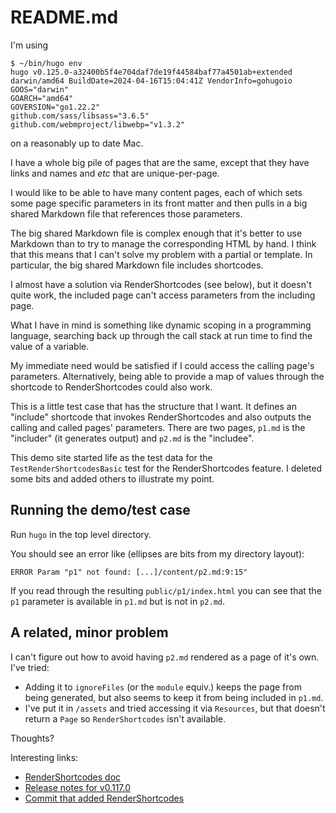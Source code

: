 # README.md

I'm using

```
$ ~/bin/hugo env
hugo v0.125.0-a32400b5f4e704daf7de19f44584baf77a4501ab+extended darwin/amd64 BuildDate=2024-04-16T15:04:41Z VendorInfo=gohugoio
GOOS="darwin"
GOARCH="amd64"
GOVERSION="go1.22.2"
github.com/sass/libsass="3.6.5"
github.com/webmproject/libwebp="v1.3.2"
```

on a reasonably up to date Mac.

I have a whole big pile of pages that are the same, except that they
have links and names and _etc_ that are unique-per-page.

I would like to be able to have many content pages, each of which sets
some page specific parameters in its front matter and then pulls in a
big shared Markdown file that references those parameters.

The big shared Markdown file is complex enough that it's better to use
Markdown than to try to manage the corresponding HTML by hand.  I
think that this means that I can't solve my problem with a partial or
template.  In particular, the big shared Markdown file includes
shortcodes.

I almost have a solution via RenderShortcodes (see below), but it
doesn't quite work, the included page can't access parameters from the
including page.

What I have in mind is something like dynamic scoping in a programming
language, searching back up through the call stack at run time to find
the value of a variable.

My immediate need would be satisfied if I could access the calling
page's parameters.  Alternatively, being able to provide a map of
values through the shortcode to RenderShortcodes could also work.

This is a little test case that has the structure that I want.  It
defines an "include" shortcode that invokes RenderShortcodes and also
outputs the calling and called pages' parameters.  There are two
pages, `p1.md` is the "includer" (it generates output) and `p2.md` is
the "includee".

This demo site started life as the test data for the
`TestRenderShortcodesBasic` test for the RenderShortcodes feature.  I
deleted some bits and added others to illustrate my point.

## Running the demo/test case

Run `hugo` in the top level directory.

You should see an error like (ellipses are bits from my directory
layout):

```
ERROR Param "p1" not found: [...]/content/p2.md:9:15"
```

If you read through the resulting `public/p1/index.html` you can see
that the `p1` parameter is available in `p1.md` but is not in `p2.md`.

## A related, minor problem

I can't figure out how to avoid having `p2.md` rendered as a page of
it's own.  I've tried:

- Adding it to `ignoreFiles` (or the `module` equiv.) keeps the page
  from being generated, but also seems to keep it from being included
  in `p1.md`.
- I've put it in `/assets` and tried accessing it via `Resources`, but
  that doesn't return a `Page` so `RenderShortcodes` isn't available.

Thoughts?

Interesting links:

- [RenderShortcodes doc](https://gohugo.io/methods/page/rendershortcodes/)
- [Release notes for v0.117.0](https://github.com/gohugoio/hugo/releases/tag/v0.117.0)
- [Commit that added RenderShortcodes](https://github.com/gohugoio/hugo/commit/ade7ec818798c0e5507d4fb6cc5b4396262a85d6)
